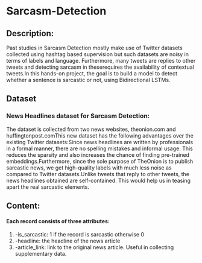 # Sarcasm-Detection


<h2>Description:</h2>
Past studies in Sarcasm Detection mostly make use of Twitter datasets collected using hashtag based supervision but such datasets are noisy in terms of labels and language. Furthermore, many tweets are replies to other tweets and detecting sarcasm in theserequires the availability of contextual tweets.In this hands-on project, the goal is to build a model to detect whether a sentence is sarcastic or not, using Bidirectional LSTMs.

<h2>Dataset</h2>

<h3>News Headlines dataset for Sarcasm Detection:</h3>
The dataset is collected from two news websites, theonion.com and huffingtonpost.comThis new dataset has the following advantages over the existing Twitter datasets:Since news headlines are written by professionals in a formal manner, there are no spelling mistakes and informal usage. This reduces the sparsity and also increases the chance of finding pre-trained embeddings.Furthermore, since the sole purpose of TheOnion is to publish sarcastic news, we get high-quality labels with much less noise as compared to Twitter datasets.Unlike tweets that reply to other tweets, the news headlines obtained are self-contained. This would help us in teasing apart the real sarcastic elements.

<h2>Content:</h2>

<h4>Each record consists of three attributes:</h4>
<ol>
  <li> -is_sarcastic: 1 if the record is sarcastic otherwise 0
  <li> -headline: the headline of the news article
  <li> -article_link: link to the original news article. Useful in collecting supplementary data.
</ol>
